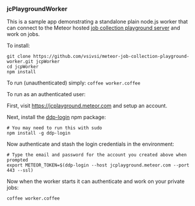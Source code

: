 ### jcPlaygroundWorker

This is a sample app demonstrating a standalone plain node.js worker that can connect to the Meteor hosted [job collection playground server](https://jcplayground.meteor.com) and work on jobs.

To install:

```
git clone https://github.com/vsivsi/meteor-job-collection-playground-worker.git jcpWorker
cd jcpWorker
npm install
```

To run (unauthenticated) simply: `coffee worker.coffee`

To run as an authenticated user:

First, visit https://jcplayground.meteor.com and setup an account.

Next, install the [ddp-login](https://www.npmjs.com/package/ddp-login) npm package:
```
# You may need to run this with sudo
npm install -g ddp-login
```

Now authenticate and stash the login credentials in the environment:
```
# Type the email and password for the account you created above when prompted
export METEOR_TOKEN=$(ddp-login --host jcplayground.meteor.com --port 443 --ssl)
```

Now when the worker starts it can authenticate and work on your private jobs:
```
coffee worker.coffee
```
